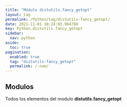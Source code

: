 ```yaml
---
title: "Módulo distutils.fancy_getopt"
layout: tag
permalink: /Python/tag/distutils-fancy_getopt/
date: 2021-11-01 10:24:03.964788
key: Python.distutils.fancy_getopt
sidebar: 
  nav: python
aside: 
  toc: true
pagination: 
  enabled: true
  tag: "distutils-fancy_getopt"
  permalink: /:num/
---
```


<h2>Modulos</h2>
Todos los elementos del modulo <strong>distutils.fancy_getopt</strong>
